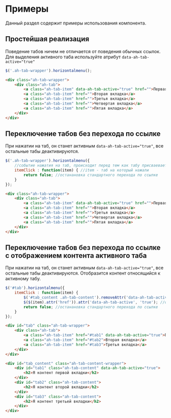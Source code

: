 # Примеры

Данный раздел содержит примеры использования компонента.

## Простейшая реализация

Поведение табов ничем не отличается от поведения обычных ссылок.
Для выделения активного таба используйте атрибут `data-ah-tab-active="true"`

```js
$('.ah-tab-wrapper').horizontalmenu();
```

```html
<div class="ah-tab-wrapper">
    <div class="ah-tab">
        <a class="ah-tab-item" data-ah-tab-active="true" href="">Первая вкладка</a>
        <a class="ah-tab-item" href="">Вторая вкладка</a>
        <a class="ah-tab-item" href="">Третья вкладка</a>
        <a class="ah-tab-item" href="">Четвертая вкладка</a>
        <a class="ah-tab-item" href="">Пятая вкладка</a>
    </div>
</div>
```

## Переключение табов без перехода по ссылке

При нажатии на таб, он станет активным `data-ah-tab-active="true"`, все остальные табы деактивируются.

```js
$('.ah-tab-wrapper').horizontalmenu({
    //событие нажатия на таб, происходит перед тем как табу присваевается атрибут data-ah-tab-active="true"
    itemClick : function(item) { //item - таб на который нажали
        return false; //останановка стандартного перехода по ссылке
    }
});
```

```html
<div class="ah-tab-wrapper">
    <div class="ah-tab">
        <a class="ah-tab-item" data-ah-tab-active="true" href="">Первая вкладка</a>
        <a class="ah-tab-item" href="">Вторая вкладка</a>
        <a class="ah-tab-item" href="">Третья вкладка</a>
        <a class="ah-tab-item" href="">Четвертая вкладка</a>
        <a class="ah-tab-item" href="">Пятая вкладка</a>
    </div>
</div>
```

## Переключение табов без перехода по ссылке с отображением контента активного таба

При нажатии на таб, он станет активным `data-ah-tab-active="true"`, все остальные табы деактивируются.
Отобразится контент относящийся к активному табу.

```js
$('#tab').horizontalmenu({
    itemClick : function(item) {
        $('#tab_content .ah-tab-content').removeAttr('data-ah-tab-active'); //скрытие содержимого контента всех табов
        $($(item).attr('href')).attr('data-ah-tab-active', 'true'); //отображение контента принадлежащего текущему табу
        return false; //останановка стандартного перехода по ссылке
    }
});
```

```html
<div id="tab" class="ah-tab-wrapper">
    <div class="ah-tab">
        <a class="ah-tab-item" href="#tab1" data-ah-tab-active="true">Первая вкладка</a>
        <a class="ah-tab-item" href="#tab2">Вторая вкладка</a>
        <a class="ah-tab-item" href="#tab3">Третья вкладка</a>
    </div>
</div>

<div id="tab_content" class="ah-tab-content-wrapper">
    <div id="tab1" class="ah-tab-content" data-ah-tab-active="true">
        <h2>Я контент первой вкладки</h2>
    </div>
    <div id="tab2" class="ah-tab-content">
        <h2>Я контент второй вкладки</h2>
    </div>
    <div id="tab3" class="ah-tab-content">
        <h2>Я контент третьей вкладки</h2>
    </div>
</div>
```
